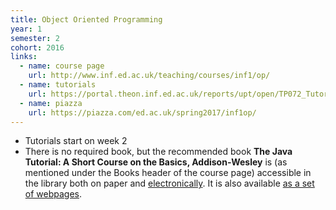 ```yaml
---
title: Object Oriented Programming
year: 1
semester: 2
cohort: 2016
links:
  - name: course page
    url: http://www.inf.ed.ac.uk/teaching/courses/inf1/op/
  - name: tutorials
    url: https://portal.theon.inf.ed.ac.uk/reports/upt/open/TP072_Tutorial_Groups/inf1-op.shtml
  - name: piazza
    url: https://piazza.com/ed.ac.uk/spring2017/inf1op/
---
```


-   Tutorials start on week 2
-   There is no required book, but the recommended book **The Java Tutorial: A Short Course on the Basics, Addison-Wesley** is (as mentioned under the Books header of the course page) accessible in the library both on paper and [electronically]. It is also available [as a set of webpages].

   [electronically]: http://proquestcombo.safaribooksonline.com.ezproxy.is.ed.ac.uk/browse?category=itdev.programming.java
   [as a set of webpages]: https://docs.oracle.com/javase/tutorial/
